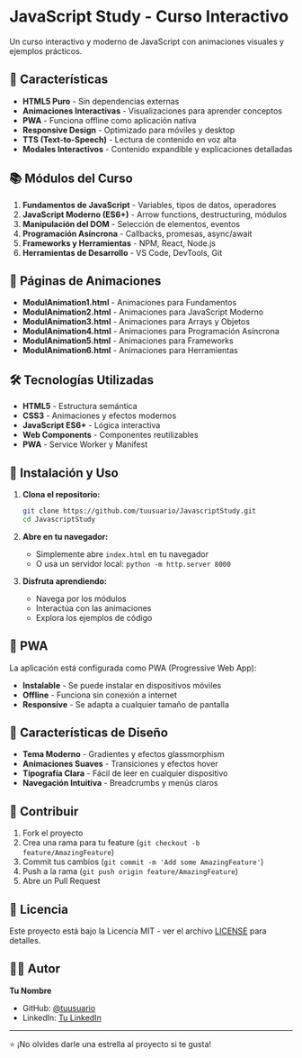 # JavaScript Study - Curso Interactivo

Un curso interactivo y moderno de JavaScript con animaciones visuales y ejemplos prácticos.

## 🚀 Características

- **HTML5 Puro** - Sin dependencias externas
- **Animaciones Interactivas** - Visualizaciones para aprender conceptos
- **PWA** - Funciona offline como aplicación nativa
- **Responsive Design** - Optimizado para móviles y desktop
- **TTS (Text-to-Speech)** - Lectura de contenido en voz alta
- **Modales Interactivos** - Contenido expandible y explicaciones detalladas

## 📚 Módulos del Curso

1. **Fundamentos de JavaScript** - Variables, tipos de datos, operadores
2. **JavaScript Moderno (ES6+)** - Arrow functions, destructuring, módulos
3. **Manipulación del DOM** - Selección de elementos, eventos
4. **Programación Asíncrona** - Callbacks, promesas, async/await
5. **Frameworks y Herramientas** - NPM, React, Node.js
6. **Herramientas de Desarrollo** - VS Code, DevTools, Git

## 🎨 Páginas de Animaciones

- **ModulAnimation1.html** - Animaciones para Fundamentos
- **ModulAnimation2.html** - Animaciones para JavaScript Moderno
- **ModulAnimation3.html** - Animaciones para Arrays y Objetos
- **ModulAnimation4.html** - Animaciones para Programación Asíncrona
- **ModulAnimation5.html** - Animaciones para Frameworks
- **ModulAnimation6.html** - Animaciones para Herramientas

## 🛠️ Tecnologías Utilizadas

- **HTML5** - Estructura semántica
- **CSS3** - Animaciones y efectos modernos
- **JavaScript ES6+** - Lógica interactiva
- **Web Components** - Componentes reutilizables
- **PWA** - Service Worker y Manifest

## 🚀 Instalación y Uso

1. **Clona el repositorio:**
   ```bash
   git clone https://github.com/tuusuario/JavascriptStudy.git
   cd JavascriptStudy
   ```

2. **Abre en tu navegador:**
   - Simplemente abre `index.html` en tu navegador
   - O usa un servidor local: `python -m http.server 8000`

3. **Disfruta aprendiendo:**
   - Navega por los módulos
   - Interactúa con las animaciones
   - Explora los ejemplos de código

## 📱 PWA

La aplicación está configurada como PWA (Progressive Web App):

- **Instalable** - Se puede instalar en dispositivos móviles
- **Offline** - Funciona sin conexión a internet
- **Responsive** - Se adapta a cualquier tamaño de pantalla

## 🎯 Características de Diseño

- **Tema Moderno** - Gradientes y efectos glassmorphism
- **Animaciones Suaves** - Transiciones y efectos hover
- **Tipografía Clara** - Fácil de leer en cualquier dispositivo
- **Navegación Intuitiva** - Breadcrumbs y menús claros

## 🤝 Contribuir

1. Fork el proyecto
2. Crea una rama para tu feature (`git checkout -b feature/AmazingFeature`)
3. Commit tus cambios (`git commit -m 'Add some AmazingFeature'`)
4. Push a la rama (`git push origin feature/AmazingFeature`)
5. Abre un Pull Request

## 📄 Licencia

Este proyecto está bajo la Licencia MIT - ver el archivo [LICENSE](LICENSE) para detalles.

## 👨‍💻 Autor

**Tu Nombre**
- GitHub: [@tuusuario](https://github.com/tuusuario)
- LinkedIn: [Tu LinkedIn](https://linkedin.com/in/tuusuario)

---

⭐ ¡No olvides darle una estrella al proyecto si te gusta!
